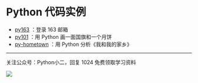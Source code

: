 # Python 代码实例

+ [py163](https://github.com/ityard/python-demo/tree/master/selenium-163-demo) ：登录 163 邮箱
+ [py101](https://github.com/ityard/python-demo/tree/master/py101) ：用 Python 画一面国旗和一个月饼
+ [py-hometown](https://github.com/ityard/python-demo/tree/master/py-hometown) ：用 Python 分析《我和我的家乡》

---

关注公众号：Python小二，回复 1024 免费领取学习资料

![](https://ityard.gitee.io/img/qrcode.jpg)